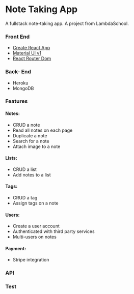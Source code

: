 # Note Taking App
A fullstack note-taking app. A project from LambdaSchool.

### Front End
- [Create React App](https://github.com/facebookincubator/create-react-app)
- [Material UI v1](https://material-ui.com/)
- [React Router Dom](https://reacttraining.com/react-router/core/guides/philosophy)

### Back- End
- Heroku
- MongoDB

### Features

#### Notes:
- CRUD a note
- Read all notes on each page
- Duplicate a note
- Search for a note
- Attach image to a note

#### Lists:
- CRUD a list
- Add notes to a list

#### Tags:
- CRUD a tag
- Assign tags on a note

#### Users:
- Create a user account
- Authenticated with third party services
- Multi-users on notes

#### Payment:
- Stripe integration

### API


### Test



